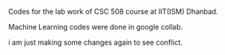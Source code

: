 Codes for the lab work of CSC 508 course at IIT(ISM) Dhanbad.

Machine Learning codes were done in google collab.

i am just making some changes again to see conflict.